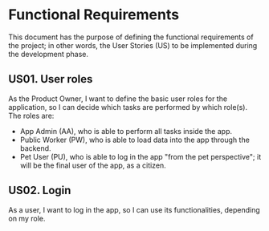 # Functional Requirements
This document has the purpose of defining the functional requirements of the project; in other words, the User Stories (US) to be implemented during the development phase.

## US01. User roles
As the Product Owner, I want to define the basic user roles for the application, so I can decide which tasks are performed by which role(s). The roles are:
- App Admin (AA), who is able to perform all tasks inside the app.
- Public Worker (PW), who is able to load data into the app through the backend.
- Pet User (PU), who is able to log in the app "from the pet perspective"; it will be the final user of the app, as a citizen.

## US02. Login
As a user, I want to log in the app, so I can use its functionalities, depending on my role.
